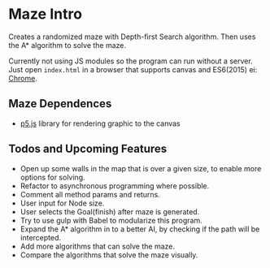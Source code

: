 # Maze Intro
Creates a randomized maze with Depth-first Search algorithm. Then uses the A* algorithm to solve the maze. 

Currently not using JS modules so the program can run without a server. Just open `index.html` in a browser that supports canvas and ES6(2015) ei: [Chrome](https://www.google.com/chrome/).

## Maze Dependences
- [p5.js](https://p5js.org/get-started/) library for rendering graphic to the canvas

## Todos and Upcoming Features
- Open up some walls in the map that is over a given size, to enable more options for solving.
- Refactor to asynchronous programming where possible.
- Comment all method params and returns.
- User input for Node size.
- User selects the Goal(finish) after maze is generated.
- Try to use gulp with Babel to modularize this program.
- Expand the A* algorithm in to a better AI, by checking if the path will be intercepted.
- Add more algorithms that can solve the maze.
- Compare the algorithms that solve the maze visually.
